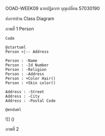OOAD-WEEK09 นายปฏิมากร บุญเปลี่ยน 57030190

ส่งการบ้าน Class Diagram

ภาพที่ 1 Person
```
Code
```
```
@startuml
Person <|-- Address

Person : -Name
Person : -Id Number
Person : -Religion
Person : -Address
Person : +Color Hair()
Person : +Skin color()

Address : -Street
Address : -City
Address : -Postal Code

@enduml
```
![]
()

ภาพที่ 2
